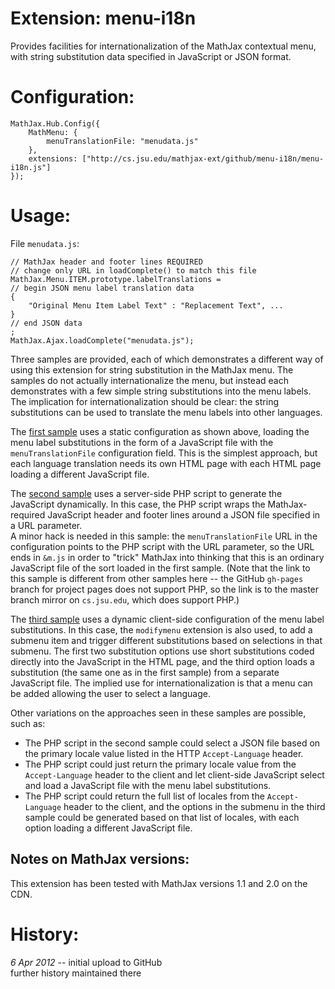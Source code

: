 # Extension: menu-i18n

Provides facilities for internationalization of the MathJax contextual menu,
with string substitution data specified in JavaScript or JSON format.

# Configuration:

    MathJax.Hub.Config({
        MathMenu: {
            menuTranslationFile: "menudata.js"
        },
        extensions: ["http://cs.jsu.edu/mathjax-ext/github/menu-i18n/menu-i18n.js"]
    });

# Usage:

File `menudata.js`:

    // MathJax header and footer lines REQUIRED
    // change only URL in loadComplete() to match this file
    MathJax.Menu.ITEM.prototype.labelTranslations =
    // begin JSON menu label translation data
    {
        "Original Menu Item Label Text" : "Replacement Text", ...
    }
    // end JSON data
    ; 
    MathJax.Ajax.loadComplete("menudata.js");

Three samples are provided, each of which demonstrates a different way of using this extension for string substitution
in the MathJax menu.  The samples do not actually internationalize the menu, but instead each demonstrates with a few
simple string substitutions into the menu labels.  The implication for internationalization should be clear:  the
string substitutions can be used to translate the menu labels into other languages.

The [first sample](http://leathrum.github.com/mathjax-ext-contrib/menu-i18n/sample.html) uses a static
configuration as shown above, loading the menu label substitutions in the form of a JavaScript file with
the `menuTranslationFile` configuration field.  This is the simplest approach, but each language translation
needs its own HTML page with each HTML page loading a different JavaScript file.

The [second sample](http://cs.jsu.edu/mathjax-ext/github/menu-i18n/sample2/sample2.html) uses a server-side PHP script
to generate the JavaScript dynamically.  In this case, the PHP script wraps the MathJax-required JavaScript header
and footer lines around a JSON file specified in a URL parameter.  
A minor hack is needed in this sample:  the `menuTranslationFile` URL in the configuration points to the PHP
script with the URL parameter, so the URL ends in `&m.js` in order to "trick" MathJax into thinking that this
is an ordinary JavaScript file of the sort loaded in the first sample.
(Note that the link to this sample is different from other samples here -- the GitHub `gh-pages` branch for project
pages does not support PHP, so the link is to the master branch mirror on `cs.jsu.edu`, which does support PHP.)

The [third sample](http://leathrum.github.com/mathjax-ext-contrib/menu-i18n/sample3.html) uses a dynamic client-side
configuration of the menu label substitutions.  In this case, the `modifymenu` extension is also used, to add a 
submenu item and trigger different substitutions based on selections in that submenu.  The first two substitution 
options use short substitutions coded directly into the JavaScript in the HTML page, and the third option loads
a substitution (the same one as in the first sample) from a separate JavaScript file.  The implied use for 
internationalization is that a menu can be added allowing the user to select a language.

Other variations on the approaches seen in these samples are possible, such as:  

- The PHP script in the second sample could select a JSON file based on the primary locale value listed in the 
HTTP `Accept-Language` header.
- The PHP script could just return the primary locale value from the `Accept-Language` header to the client and let 
client-side JavaScript select and load a JavaScript file with the menu label substitutions.
- The PHP script could return the full list of locales from the `Accept-Language` header to the client, and 
the options in the submenu in the third sample could be generated based on that list of locales, with each option
loading a different JavaScript file.

## Notes on MathJax versions:

This extension has been tested with MathJax versions 1.1 and 2.0 on the CDN.

# History:

*6 Apr 2012* -- initial upload to GitHub  
further history maintained there

